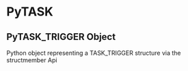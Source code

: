 # PyTASK

## PyTASK_TRIGGER Object

Python object representing a TASK_TRIGGER structure via the structmember Api